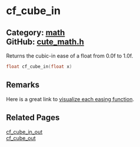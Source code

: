 # cf_cube_in

Category: [math](https://github.com/RandyGaul/cute_framework/blob/master/docs/api_reference?id=math)  
GitHub: [cute_math.h](https://github.com/RandyGaul/cute_framework/blob/master/include/cute_math.h)  
---

Returns the cubic-in ease of a float from 0.0f to 1.0f.

```cpp
float cf_cube_in(float x)
```

## Remarks

Here is a great link to [visualize each easing function](https://easings.net/).

## Related Pages

[cf_cube_in_out](https://github.com/RandyGaul/cute_framework/blob/master/docs/math/cf_cube_in_out.md)  
[cf_cube_out](https://github.com/RandyGaul/cute_framework/blob/master/docs/math/cf_cube_out.md)  
